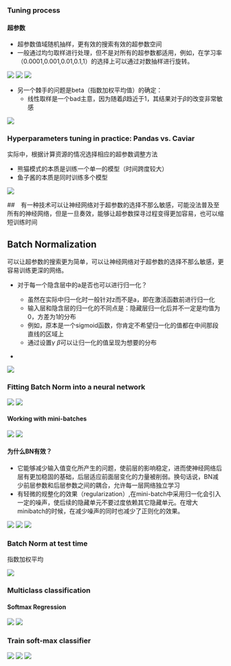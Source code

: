 ### Tuning process

#### 超参数

- 超参数值域随机抽样，更有效的搜索有效的超参数空间
- 一般通过均匀取样进行处理，但不是对所有的超参数都适用，例如，在学习率（0.0001,0.001,0.01,0.1,1）的选择上可以通过对数抽样进行旋转。

<img src="image/opt19.png">

<img src="image/opt20.png">

<img src="image/opt21.png">

- 另一个棘手的问题是beta（指数加权平均值）的确定：
  - 线性取样是一个bad主意，因为随着$\beta$趋近于1，其结果对于$\beta$的改变非常敏感

<img src="image/opt22.png">



### Hyperparameters tuning in practice: Pandas vs. Caviar

实际中，根据计算资源的情况选择相应的超参数调整方法

- 熊猫模式的本质是训练一个单一的模型（时间跨度较大）
- 鱼子酱的本质是同时训练多个模型

<img src="image/opt23.png">



##　有一种技术可以让神经网络对于超参数的选择不那么敏感，可能没法普及至所有的神经网络，但是一旦奏效，能够让超参数探寻过程变得更加容易，也可以缩短训练时间

## Batch Normalization

可以让超参数的搜索更为简单，可以让神经网络对于超参数的选择不那么敏感，更容易训练更深的网络。

- 对于每一个隐含层中的a是否也可以进行归一化？
  - 虽然在实际中归一化时一般针对z而不是a，即在激活函数前进行归一化
  - 输入层和隐含层的归一化的不同点是：隐藏层归一化后并不一定是均值为0，方差为1的分布
  - 例如，原本是一个sigmoid函数，你肯定不希望归一化的值都在中间那段直线的区域上
  - 通过设置$\gamma$ $\beta$可以让归一化的值呈现为想要的分布


- ​

<img src="image/opt24.png">



### Fitting Batch Norm into a neural network

<img src="image/opt25.png">

<img src="image/opt26.png">

#### Working with mini-batches

<img src="image/opt27.png">

<img src="image/opt28.png">



#### 为什么BN有效？

- 它能够减少输入值变化所产生的问题，使前层的影响稳定，进而使神经网络后层有更加稳固的基础，后层适应前面层变化的力量被削弱。换句话说，BN减少前层参数和后层参数之间的耦合，允许每一层网络独立学习
- 有轻微的规整化的效果（regularization）,在mini-batch中采用归一化会引入一定的噪声，使后续的隐藏单元不要过度依赖其它隐藏单元。在增大minibatch的时候，在减少噪声的同时也减少了正则化的效果。

<img src="image/bn1.png">

<img src="image/bn2.png">

<img src="image/bn3.png">



### Batch Norm at test time

指数加权平均

<img src="image/bn4.png">



### Multiclass classification

#### Softmax Regression

<img src="image/bn5.png">

<img src="image/bn6.png">



### Train soft-max classifier

<img src="image/bn7.png">

<img src="image/bn8.png">

<img src="image/bn9.png">